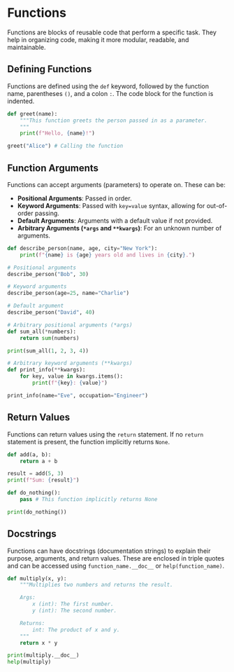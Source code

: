 # Functions

Functions are blocks of reusable code that perform a specific task. They help in organizing code, making it more modular, readable, and maintainable.

## Defining Functions

Functions are defined using the `def` keyword, followed by the function name, parentheses `()`, and a colon `:`. The code block for the function is indented.

```python
def greet(name):
    """This function greets the person passed in as a parameter.
    """
    print(f"Hello, {name}!")

greet("Alice") # Calling the function
```

## Function Arguments

Functions can accept arguments (parameters) to operate on. These can be:

*   **Positional Arguments**: Passed in order.
*   **Keyword Arguments**: Passed with `key=value` syntax, allowing for out-of-order passing.
*   **Default Arguments**: Arguments with a default value if not provided.
*   **Arbitrary Arguments (`*args` and `**kwargs`)**: For an unknown number of arguments.

```python
def describe_person(name, age, city="New York"):
    print(f"{name} is {age} years old and lives in {city}.")

# Positional arguments
describe_person("Bob", 30)

# Keyword arguments
describe_person(age=25, name="Charlie")

# Default argument
describe_person("David", 40)

# Arbitrary positional arguments (*args)
def sum_all(*numbers):
    return sum(numbers)

print(sum_all(1, 2, 3, 4))

# Arbitrary keyword arguments (**kwargs)
def print_info(**kwargs):
    for key, value in kwargs.items():
        print(f"{key}: {value}")

print_info(name="Eve", occupation="Engineer")
```

## Return Values

Functions can return values using the `return` statement. If no `return` statement is present, the function implicitly returns `None`.

```python
def add(a, b):
    return a + b

result = add(5, 3)
print(f"Sum: {result}")

def do_nothing():
    pass # This function implicitly returns None

print(do_nothing())
```

## Docstrings

Functions can have docstrings (documentation strings) to explain their purpose, arguments, and return values. These are enclosed in triple quotes and can be accessed using `function_name.__doc__` or `help(function_name)`.

```python
def multiply(x, y):
    """Multiplies two numbers and returns the result.

    Args:
        x (int): The first number.
        y (int): The second number.

    Returns:
        int: The product of x and y.
    """
    return x * y

print(multiply.__doc__)
help(multiply)
```